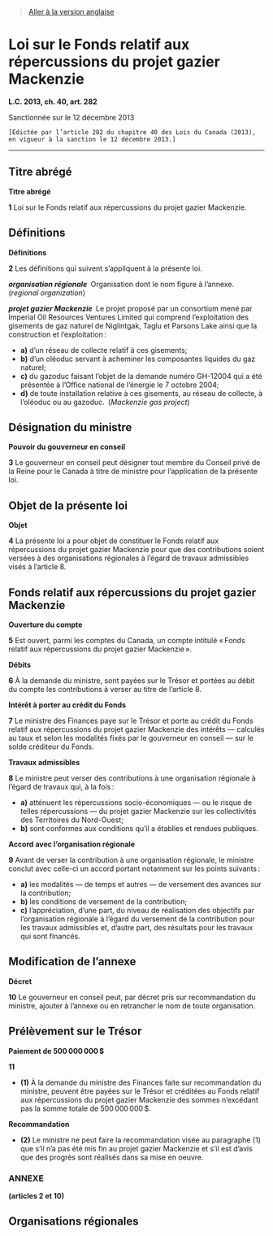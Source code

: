 > [Aller à la version anglaise](/en/Acts/Statutes%20of%20Canada/2013/c.%2040,%20art.%20282.md)

# Loi sur le Fonds relatif aux répercussions du projet gazier Mackenzie

**L.C. 2013, ch. 40, art. 282**


Sanctionnée sur le 12 décembre 2013

```
[Édictée par l’article 282 du chapitre 40 des Lois du Canada (2013), en vigueur à la sanction le 12 décembre 2013.]
```
----------










## Titre abrégé



**Titre abrégé**

**1** Loi sur le Fonds relatif aux répercussions du projet gazier Mackenzie.




## Définitions



**Définitions**

**2** Les définitions qui suivent s’appliquent à la présente loi.

***organisation régionale*** Organisation dont le nom figure à l’annexe. (*regional organization*)

***projet gazier Mackenzie*** Le projet proposé par un consortium mené par Imperial Oil Resources Ventures Limited qui comprend l’exploitation des gisements de gaz naturel de Niglintgak, Taglu et Parsons Lake ainsi que la construction et l’exploitation :
- **a)** d’un réseau de collecte relatif à ces gisements;
- **b)** d’un oléoduc servant à acheminer les composantes liquides du gaz naturel;
- **c)** du gazoduc faisant l’objet de la demande numéro GH-12004 qui a été présentée à l’Office national de l’énergie le 7 octobre 2004;
- **d)** de toute installation relative à ces gisements, au réseau de collecte, à l’oléoduc ou au gazoduc. (*Mackenzie gas project*)




## Désignation du ministre



**Pouvoir du gouverneur en conseil**

**3** Le gouverneur en conseil peut désigner tout membre du Conseil privé de la Reine pour le Canada à titre de ministre pour l’application de la présente loi.




## Objet de la présente loi



**Objet**

**4** La présente loi a pour objet de constituer le Fonds relatif aux répercussions du projet gazier Mackenzie pour que des contributions soient versées à des organisations régionales à l’égard de travaux admissibles visés à l’article 8.




## Fonds relatif aux répercussions du projet gazier Mackenzie



**Ouverture du compte**

**5** Est ouvert, parmi les comptes du Canada, un compte intitulé « Fonds relatif aux répercussions du projet gazier Mackenzie ».




**Débits**

**6** À la demande du ministre, sont payées sur le Trésor et portées au débit du compte les contributions à verser au titre de l’article 8.




**Intérêt à porter au crédit du Fonds**

**7** Le ministre des Finances paye sur le Trésor et porte au crédit du Fonds relatif aux répercussions du projet gazier Mackenzie des intérêts — calculés au taux et selon les modalités fixés par le gouverneur en conseil — sur le solde créditeur du Fonds.




**Travaux admissibles**

**8** Le ministre peut verser des contributions à une organisation régionale à l’égard de travaux qui, à la fois :
- **a)** atténuent les répercussions socio-économiques — ou le risque de telles répercussions — du projet gazier Mackenzie sur les collectivités des Territoires du Nord-Ouest;
- **b)** sont conformes aux conditions qu’il a établies et rendues publiques.




**Accord avec l’organisation régionale**

**9** Avant de verser la contribution à une organisation régionale, le ministre conclut avec celle-ci un accord portant notamment sur les points suivants :
- **a)** les modalités — de temps et autres — de versement des avances sur la contribution;
- **b)** les conditions de versement de la contribution;
- **c)** l’appréciation, d’une part, du niveau de réalisation des objectifs par l’organisation régionale à l’égard du versement de la contribution pour les travaux admissibles et, d’autre part, des résultats pour les travaux qui sont financés.




## Modification de l’annexe



**Décret**

**10** Le gouverneur en conseil peut, par décret pris sur recommandation du ministre, ajouter à l’annexe ou en retrancher le nom de toute organisation.




## Prélèvement sur le Trésor



**Paiement de 500 000 000 $**

**11** 

- **(1)** À la demande du ministre des Finances faite sur recommandation du ministre, peuvent être payées sur le Trésor et créditées au Fonds relatif aux répercussions du projet gazier Mackenzie des sommes n’excédant pas la somme totale de 500 000 000 $.

**Recommandation**

- **(2)** Le ministre ne peut faire la recommandation visée au paragraphe (1) que s’il n’a pas été mis fin au projet gazier Mackenzie et s’il est d’avis que des progrès sont réalisés dans sa mise en oeuvre.




### **ANNEXE** 
**(articles 2 et 10)**
## Organisations régionales


